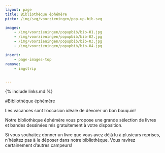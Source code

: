 ```yaml
---
layout: page
title: Bibliothèque éphémère
picto: /img/svg/voorzieningen/pop-up-bib.svg

images:
    - /img/voorzieningen/popupbib/bib-01.jpg
    - /img/voorzieningen/popupbib/bib-02.jpg
    - /img/voorzieningen/popupbib/bib-03.jpg
    - /img/voorzieningen/popupbib/bib-04.jpg

insert:
    - page-images-top
remove:
    - imgstrip
    

---
```

{% include links.md %}

#Bibliothèque éphémère

Les vacances sont l’occasion idéale de dévorer un bon bouquin! 

Notre bibliothèque éphémère vous propose une grande sélection de livres et bandes dessinées mis gratuitement à votre disposition.

Si vous souhaitez donner un livre que vous avez déjà lu à plusieurs reprises, n’hésitez pas à le déposer dans notre bibliothèque. Vous ravirez certainement d’autres campeurs!


